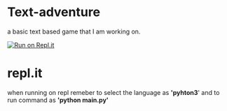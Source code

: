 # Text-adventure 
a basic text based game that I am working on.

[![Run on Repl.it](https://repl.it/badge/github/Dragorn06/text-adventure)](https://repl.it/github/Dragorn06/text-adventure)

# repl.it
when running on repl remeber to select the language as __'pyhton3__' and to run command as __'python main.py'__


